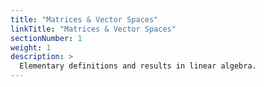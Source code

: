 ```yaml
---
title: "Matrices & Vector Spaces"
linkTitle: "Matrices & Vector Spaces"
sectionNumber: 1
weight: 1
description: >
  Elementary definitions and results in linear algebra.
---
```

